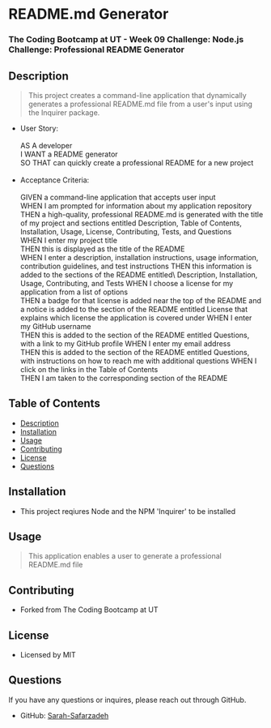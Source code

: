 # README.md Generator

### The Coding Bootcamp at UT - Week 09 Challenge: Node.js Challenge: Professional README Generator

## Description
> This project creates a command-line application that dynamically generates a professional README.md file from a user's input using the Inquirer package.
* User Story: <br><br>
AS A developer\
I WANT a README generator\
SO THAT can quickly create a professional README for a new project<br><br>
* Acceptance Criteria:<br><br>
GIVEN a command-line application that accepts user input\
WHEN I am prompted for information about my application repository\
THEN a high-quality, professional README.md is generated with the title of my project and sections entitled Description, Table of Contents, Installation, Usage, License, Contributing, Tests, and Questions\
WHEN I enter my project title\
THEN this is displayed as the title of the README\
WHEN I enter a description, installation instructions, usage information, contribution guidelines, and test instructions
THEN this information is added to the sections of the README entitled\ Description, Installation, Usage, Contributing, and Tests
WHEN I choose a license for my application from a list of options\
THEN a badge for that license is added near the top of the README and a notice is added to the section of the README entitled License that explains which license the application is covered under
WHEN I enter my GitHub username\
THEN this is added to the section of the README entitled Questions, with a link to my GitHub profile
WHEN I enter my email address\
THEN this is added to the section of the README entitled Questions, with instructions on how to reach me with additional questions
WHEN I click on the links in the Table of Contents\
THEN I am taken to the corresponding section of the README

## Table of Contents
- [Description](#description)
- [Installation](#installation)
- [Usage](#usage)
- [Contributing](#contributing)
- [License](#license)
- [Questions](#questions)

## Installation
* This project reqiures Node and the NPM 'Inquirer' to be installed

## Usage
> This application enables a user to generate a professional README.md file

## Contributing
* Forked from The Coding Bootcamp at UT

## License
* Licensed by MIT

## Questions
If you have any questions or inquires, please reach out through GitHub.
* GitHub: [Sarah-Safarzadeh](https://github.com/sarah-safarzadeh})